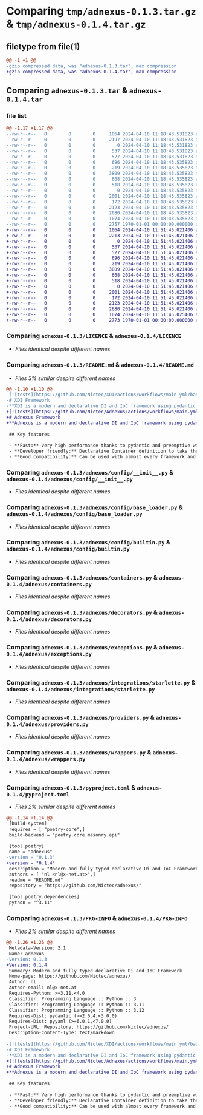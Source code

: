 # Comparing `tmp/adnexus-0.1.3.tar.gz` & `tmp/adnexus-0.1.4.tar.gz`

## filetype from file(1)

```diff
@@ -1 +1 @@
-gzip compressed data, was "adnexus-0.1.3.tar", max compression
+gzip compressed data, was "adnexus-0.1.4.tar", max compression
```

## Comparing `adnexus-0.1.3.tar` & `adnexus-0.1.4.tar`

### file list

```diff
@@ -1,17 +1,17 @@
--rw-r--r--   0        0        0     1064 2024-04-10 11:18:43.531823 adnexus-0.1.3/LICENCE
--rw-r--r--   0        0        0     2197 2024-04-10 11:18:43.531823 adnexus-0.1.3/README.md
--rw-r--r--   0        0        0        0 2024-04-10 11:18:43.531823 adnexus-0.1.3/adnexus/__init__.py
--rw-r--r--   0        0        0      537 2024-04-10 11:18:43.531823 adnexus-0.1.3/adnexus/config/__init__.py
--rw-r--r--   0        0        0      527 2024-04-10 11:18:43.531823 adnexus-0.1.3/adnexus/config/base_loader.py
--rw-r--r--   0        0        0      696 2024-04-10 11:18:43.535823 adnexus-0.1.3/adnexus/config/builtin.py
--rw-r--r--   0        0        0      219 2024-04-10 11:18:43.535823 adnexus-0.1.3/adnexus/config/helpers.py
--rw-r--r--   0        0        0     3809 2024-04-10 11:18:43.535823 adnexus-0.1.3/adnexus/containers.py
--rw-r--r--   0        0        0      668 2024-04-10 11:18:43.535823 adnexus-0.1.3/adnexus/decorators.py
--rw-r--r--   0        0        0      518 2024-04-10 11:18:43.535823 adnexus-0.1.3/adnexus/exceptions.py
--rw-r--r--   0        0        0        0 2024-04-10 11:18:43.535823 adnexus-0.1.3/adnexus/integrations/__init__.py
--rw-r--r--   0        0        0     2001 2024-04-10 11:18:43.535823 adnexus-0.1.3/adnexus/integrations/starlette.py
--rw-r--r--   0        0        0      172 2024-04-10 11:18:43.535823 adnexus-0.1.3/adnexus/markers.py
--rw-r--r--   0        0        0     2123 2024-04-10 11:18:43.535823 adnexus-0.1.3/adnexus/providers.py
--rw-r--r--   0        0        0     2680 2024-04-10 11:18:43.535823 adnexus-0.1.3/adnexus/wrappers.py
--rw-r--r--   0        0        0     1074 2024-04-10 11:18:43.535823 adnexus-0.1.3/pyproject.toml
--rw-r--r--   0        0        0     2757 1970-01-01 00:00:00.000000 adnexus-0.1.3/PKG-INFO
+-rw-r--r--   0        0        0     1064 2024-04-10 11:51:45.021406 adnexus-0.1.4/LICENCE
+-rw-r--r--   0        0        0     2213 2024-04-10 11:51:45.021406 adnexus-0.1.4/README.md
+-rw-r--r--   0        0        0        0 2024-04-10 11:51:45.021406 adnexus-0.1.4/adnexus/__init__.py
+-rw-r--r--   0        0        0      537 2024-04-10 11:51:45.021406 adnexus-0.1.4/adnexus/config/__init__.py
+-rw-r--r--   0        0        0      527 2024-04-10 11:51:45.021406 adnexus-0.1.4/adnexus/config/base_loader.py
+-rw-r--r--   0        0        0      696 2024-04-10 11:51:45.021406 adnexus-0.1.4/adnexus/config/builtin.py
+-rw-r--r--   0        0        0      219 2024-04-10 11:51:45.021406 adnexus-0.1.4/adnexus/config/helpers.py
+-rw-r--r--   0        0        0     3809 2024-04-10 11:51:45.021406 adnexus-0.1.4/adnexus/containers.py
+-rw-r--r--   0        0        0      668 2024-04-10 11:51:45.021406 adnexus-0.1.4/adnexus/decorators.py
+-rw-r--r--   0        0        0      518 2024-04-10 11:51:45.021406 adnexus-0.1.4/adnexus/exceptions.py
+-rw-r--r--   0        0        0        0 2024-04-10 11:51:45.021406 adnexus-0.1.4/adnexus/integrations/__init__.py
+-rw-r--r--   0        0        0     2001 2024-04-10 11:51:45.021406 adnexus-0.1.4/adnexus/integrations/starlette.py
+-rw-r--r--   0        0        0      172 2024-04-10 11:51:45.021406 adnexus-0.1.4/adnexus/markers.py
+-rw-r--r--   0        0        0     2123 2024-04-10 11:51:45.021406 adnexus-0.1.4/adnexus/providers.py
+-rw-r--r--   0        0        0     2680 2024-04-10 11:51:45.021406 adnexus-0.1.4/adnexus/wrappers.py
+-rw-r--r--   0        0        0     1074 2024-04-10 11:51:45.025406 adnexus-0.1.4/pyproject.toml
+-rw-r--r--   0        0        0     2773 1970-01-01 00:00:00.000000 adnexus-0.1.4/PKG-INFO
```

### Comparing `adnexus-0.1.3/LICENCE` & `adnexus-0.1.4/LICENCE`

 * *Files identical despite different names*

### Comparing `adnexus-0.1.3/README.md` & `adnexus-0.1.4/README.md`

 * *Files 3% similar despite different names*

```diff
@@ -1,10 +1,10 @@
-[![tests](https://github.com/Nictec/XDI/actions/workflows/main.yml/badge.svg)](https://github.com/Nictec/XDI/actions/workflows/main.yml) [![docs](https://github.com/Nictec/adnexus/actions/workflows/docs.yml/badge.svg)](https://github.com/Nictec/adnexus/actions/workflows/docs.yml) [![build](https://github.com/Nictec/adnexus/actions/workflows/build.yml/badge.svg)](https://github.com/Nictec/adnexus/actions/workflows/build.yml)
-# XDI Framework
-**XDI is a modern and declarative DI and IoC framework using pydantic for config and data.**
+[![tests](https://github.com/Nictec/Adnexus/actions/workflows/main.yml/badge.svg)](https://github.com/Nictec/Adnexus/actions/workflows/main.yml) [![docs](https://github.com/Nictec/adnexus/actions/workflows/docs.yml/badge.svg)](https://github.com/Nictec/adnexus/actions/workflows/docs.yml) [![build](https://github.com/Nictec/adnexus/actions/workflows/build.yml/badge.svg)](https://github.com/Nictec/adnexus/actions/workflows/build.yml)
+# Adnexus Framework
+**Adnexus is a modern and declarative DI and IoC framework using pydantic for config and data.**
 
 ## Key features
 
 - **Fast:** Very high performance thanks to pydantic and preemptive wiring
 - **Developer friendly:** Declarative Container definition to take the "Magic" out of DI
 - **Good compatibility:** Can be used with almost every framework and supports async
```

### Comparing `adnexus-0.1.3/adnexus/config/__init__.py` & `adnexus-0.1.4/adnexus/config/__init__.py`

 * *Files identical despite different names*

### Comparing `adnexus-0.1.3/adnexus/config/base_loader.py` & `adnexus-0.1.4/adnexus/config/base_loader.py`

 * *Files identical despite different names*

### Comparing `adnexus-0.1.3/adnexus/config/builtin.py` & `adnexus-0.1.4/adnexus/config/builtin.py`

 * *Files identical despite different names*

### Comparing `adnexus-0.1.3/adnexus/containers.py` & `adnexus-0.1.4/adnexus/containers.py`

 * *Files identical despite different names*

### Comparing `adnexus-0.1.3/adnexus/decorators.py` & `adnexus-0.1.4/adnexus/decorators.py`

 * *Files identical despite different names*

### Comparing `adnexus-0.1.3/adnexus/exceptions.py` & `adnexus-0.1.4/adnexus/exceptions.py`

 * *Files identical despite different names*

### Comparing `adnexus-0.1.3/adnexus/integrations/starlette.py` & `adnexus-0.1.4/adnexus/integrations/starlette.py`

 * *Files identical despite different names*

### Comparing `adnexus-0.1.3/adnexus/providers.py` & `adnexus-0.1.4/adnexus/providers.py`

 * *Files identical despite different names*

### Comparing `adnexus-0.1.3/adnexus/wrappers.py` & `adnexus-0.1.4/adnexus/wrappers.py`

 * *Files identical despite different names*

### Comparing `adnexus-0.1.3/pyproject.toml` & `adnexus-0.1.4/pyproject.toml`

 * *Files 2% similar despite different names*

```diff
@@ -1,14 +1,14 @@
 [build-system]
 requires = [ "poetry-core",]
 build-backend = "poetry.core.masonry.api"
 
 [tool.poetry]
 name = "adnexus"
-version = "0.1.3"
+version = "0.1.4"
 description = "Modern and fully typed declarative Di and IoC Framework"
 authors = [ "nl <nl@x-net.at>",]
 readme = "README.md"
 repository = "https://github.com/Nictec/adnexus/"
 
 [tool.poetry.dependencies]
 python = "^3.11"
```

### Comparing `adnexus-0.1.3/PKG-INFO` & `adnexus-0.1.4/PKG-INFO`

 * *Files 2% similar despite different names*

```diff
@@ -1,26 +1,26 @@
 Metadata-Version: 2.1
 Name: adnexus
-Version: 0.1.3
+Version: 0.1.4
 Summary: Modern and fully typed declarative Di and IoC Framework
 Home-page: https://github.com/Nictec/adnexus/
 Author: nl
 Author-email: nl@x-net.at
 Requires-Python: >=3.11,<4.0
 Classifier: Programming Language :: Python :: 3
 Classifier: Programming Language :: Python :: 3.11
 Classifier: Programming Language :: Python :: 3.12
 Requires-Dist: pydantic (>=2.6.4,<3.0.0)
 Requires-Dist: pyyaml (>=6.0.1,<7.0.0)
 Project-URL: Repository, https://github.com/Nictec/adnexus/
 Description-Content-Type: text/markdown
 
-[![tests](https://github.com/Nictec/XDI/actions/workflows/main.yml/badge.svg)](https://github.com/Nictec/XDI/actions/workflows/main.yml) [![docs](https://github.com/Nictec/adnexus/actions/workflows/docs.yml/badge.svg)](https://github.com/Nictec/adnexus/actions/workflows/docs.yml) [![build](https://github.com/Nictec/adnexus/actions/workflows/build.yml/badge.svg)](https://github.com/Nictec/adnexus/actions/workflows/build.yml)
-# XDI Framework
-**XDI is a modern and declarative DI and IoC framework using pydantic for config and data.**
+[![tests](https://github.com/Nictec/Adnexus/actions/workflows/main.yml/badge.svg)](https://github.com/Nictec/Adnexus/actions/workflows/main.yml) [![docs](https://github.com/Nictec/adnexus/actions/workflows/docs.yml/badge.svg)](https://github.com/Nictec/adnexus/actions/workflows/docs.yml) [![build](https://github.com/Nictec/adnexus/actions/workflows/build.yml/badge.svg)](https://github.com/Nictec/adnexus/actions/workflows/build.yml)
+# Adnexus Framework
+**Adnexus is a modern and declarative DI and IoC framework using pydantic for config and data.**
 
 ## Key features
 
 - **Fast:** Very high performance thanks to pydantic and preemptive wiring
 - **Developer friendly:** Declarative Container definition to take the "Magic" out of DI
 - **Good compatibility:** Can be used with almost every framework and supports async
```

